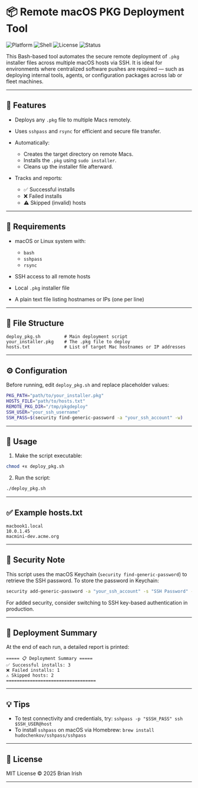 # 📦 Remote macOS PKG Deployment Tool

![Platform](https://img.shields.io/badge/platform-macOS-blue)
![Shell](https://img.shields.io/badge/shell-bash-brightgreen)
![License](https://img.shields.io/badge/license-MIT-yellow)
![Status](https://img.shields.io/badge/stability-stable-success)

This Bash-based tool automates the secure remote deployment of `.pkg` installer files across multiple macOS hosts via SSH. It is ideal for environments where centralized software pushes are required — such as deploying internal tools, agents, or configuration packages across lab or fleet machines.

---

## 🔧 Features

* Deploys any `.pkg` file to multiple Macs remotely.
* Uses `sshpass` and `rsync` for efficient and secure file transfer.
* Automatically:

  * Creates the target directory on remote Macs.
  * Installs the `.pkg` using `sudo installer`.
  * Cleans up the installer file afterward.
* Tracks and reports:

  * ✅ Successful installs
  * ❌ Failed installs
  * ⚠️ Skipped (invalid) hosts

---

## 🧹 Requirements

* macOS or Linux system with:

  * `bash`
  * `sshpass`
  * `rsync`
* SSH access to all remote hosts
* Local `.pkg` installer file
* A plain text file listing hostnames or IPs (one per line)

---

## 📂 File Structure

```
deploy_pkg.sh         # Main deployment script
your_installer.pkg    # The .pkg file to deploy
hosts.txt             # List of target Mac hostnames or IP addresses
```

---

## ⚙️ Configuration

Before running, edit `deploy_pkg.sh` and replace placeholder values:

```bash
PKG_PATH="path/to/your_installer.pkg"
HOSTS_FILE="path/to/hosts.txt"
REMOTE_PKG_DIR="/tmp/pkgdeploy"
SSH_USER="your_ssh_username"
SSH_PASS=$(security find-generic-password -a "your_ssh_account" -w)
```

---

## 🚀 Usage

1. Make the script executable:

```bash
chmod +x deploy_pkg.sh
```

2. Run the script:

```bash
./deploy_pkg.sh
```

---

## ✅ Example hosts.txt

```
macbook1.local
10.0.1.45
macmini-dev.acme.org
```

---

## 🔐 Security Note

This script uses the macOS Keychain (`security find-generic-password`) to retrieve the SSH password. To store the password in Keychain:

```bash
security add-generic-password -a "your_ssh_account" -s "SSH Password" -w
```

For added security, consider switching to SSH key-based authentication in production.

---

## 📝 Deployment Summary

At the end of each run, a detailed report is printed:

```
===== 📋 Deployment Summary =====
✅ Successful installs: 3
❌ Failed installs: 1
⚠️ Skipped hosts: 2
==================================
```

---

## 💡 Tips

* To test connectivity and credentials, try:
  `sshpass -p "$SSH_PASS" ssh $SSH_USER@host`
* To install `sshpass` on macOS via Homebrew:
  `brew install hudochenkov/sshpass/sshpass`

---

## 📄 License

MIT License
© 2025 Brian Irish

---
